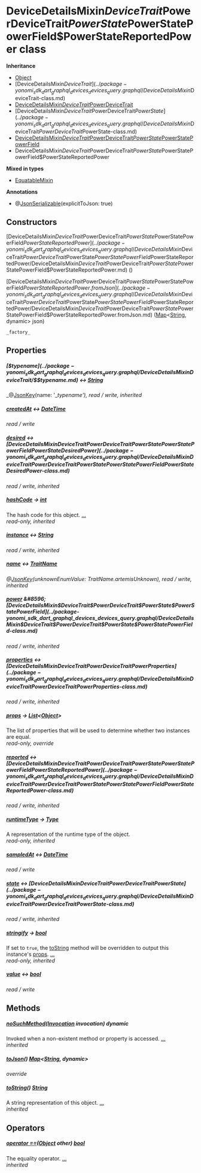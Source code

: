 


# DeviceDetailsMixin$DeviceTrait$PowerDeviceTrait$PowerState$PowerStatePowerField$PowerStateReportedPower class











**Inheritance**

- [Object](https://api.dart.dev/stable/2.12.3/dart-core/Object-class.html)
- [DeviceDetailsMixin$DeviceTrait](../package-yonomi_sdk_dart_graphql_devices_devices_query.graphql/DeviceDetailsMixin$DeviceTrait-class.md)
- [DeviceDetailsMixin$DeviceTrait$PowerDeviceTrait](../package-yonomi_sdk_dart_graphql_devices_devices_query.graphql/DeviceDetailsMixin$DeviceTrait$PowerDeviceTrait-class.md)
- [DeviceDetailsMixin$DeviceTrait$PowerDeviceTrait$PowerState](../package-yonomi_sdk_dart_graphql_devices_devices_query.graphql/DeviceDetailsMixin$DeviceTrait$PowerDeviceTrait$PowerState-class.md)
- [DeviceDetailsMixin$DeviceTrait$PowerDeviceTrait$PowerState$PowerStatePowerField](../package-yonomi_sdk_dart_graphql_devices_devices_query.graphql/DeviceDetailsMixin$DeviceTrait$PowerDeviceTrait$PowerState$PowerStatePowerField-class.md)
- DeviceDetailsMixin$DeviceTrait$PowerDeviceTrait$PowerState$PowerStatePowerField$PowerStateReportedPower


**Mixed in types**

- [EquatableMixin](https://pub.dev/documentation/equatable/1.2.6/equatable/EquatableMixin-mixin.html)



**Annotations**

- @[JsonSerializable](https://pub.dev/documentation/json_annotation/3.1.1/json_annotation/JsonSerializable-class.html)(explicitToJson: true)

## Constructors

[DeviceDetailsMixin$DeviceTrait$PowerDeviceTrait$PowerState$PowerStatePowerField$PowerStateReportedPower](../package-yonomi_sdk_dart_graphql_devices_devices_query.graphql/DeviceDetailsMixin$DeviceTrait$PowerDeviceTrait$PowerState$PowerStatePowerField$PowerStateReportedPower/DeviceDetailsMixin$DeviceTrait$PowerDeviceTrait$PowerState$PowerStatePowerField$PowerStateReportedPower.md) ()

    

[DeviceDetailsMixin$DeviceTrait$PowerDeviceTrait$PowerState$PowerStatePowerField$PowerStateReportedPower.fromJson](../package-yonomi_sdk_dart_graphql_devices_devices_query.graphql/DeviceDetailsMixin$DeviceTrait$PowerDeviceTrait$PowerState$PowerStatePowerField$PowerStateReportedPower/DeviceDetailsMixin$DeviceTrait$PowerDeviceTrait$PowerState$PowerStatePowerField$PowerStateReportedPower.fromJson.md) ([Map](https://api.dart.dev/stable/2.12.3/dart-core/Map-class.html)&lt;[String](https://api.dart.dev/stable/2.12.3/dart-core/String-class.html), dynamic> json)

    _factory_


## Properties

##### [$$typename](../package-yonomi_sdk_dart_graphql_devices_devices_query.graphql/DeviceDetailsMixin$DeviceTrait/$$typename.md) &#8596; [String](https://api.dart.dev/stable/2.12.3/dart-core/String-class.html)



   
_@[JsonKey](https://pub.dev/documentation/json_annotation/3.1.1/json_annotation/JsonKey-class.html)(name: &#39;__typename&#39;), read / write, inherited_



##### [createdAt](../package-yonomi_sdk_dart_graphql_devices_devices_query.graphql/DeviceDetailsMixin$DeviceTrait$PowerDeviceTrait$PowerState$PowerStatePowerField$PowerStateReportedPower/createdAt.md) &#8596; [DateTime](https://api.dart.dev/stable/2.12.3/dart-core/DateTime-class.html)



   
_read / write_



##### [desired](../package-yonomi_sdk_dart_graphql_devices_devices_query.graphql/DeviceDetailsMixin$DeviceTrait$PowerDeviceTrait$PowerState$PowerStatePowerField/desired.md) &#8596; [DeviceDetailsMixin$DeviceTrait$PowerDeviceTrait$PowerState$PowerStatePowerField$PowerStateDesiredPower](../package-yonomi_sdk_dart_graphql_devices_devices_query.graphql/DeviceDetailsMixin$DeviceTrait$PowerDeviceTrait$PowerState$PowerStatePowerField$PowerStateDesiredPower-class.md)



   
_read / write, inherited_



##### [hashCode](https://pub.dev/documentation/equatable/1.2.6/equatable/EquatableMixin/hashCode.html) &#8594; [int](https://api.dart.dev/stable/2.12.3/dart-core/int-class.html)



The hash code for this object. [...](https://pub.dev/documentation/equatable/1.2.6/equatable/EquatableMixin/hashCode.html)  
_read-only, inherited_



##### [instance](../package-yonomi_sdk_dart_graphql_devices_devices_query.graphql/DeviceDetailsMixin$DeviceTrait/instance.md) &#8596; [String](https://api.dart.dev/stable/2.12.3/dart-core/String-class.html)



   
_read / write, inherited_



##### [name](../package-yonomi_sdk_dart_graphql_devices_devices_query.graphql/DeviceDetailsMixin$DeviceTrait/name.md) &#8596; [TraitName](../package-yonomi_sdk_dart_graphql_devices_devices_query.graphql/TraitName-class.md)



   
_@[JsonKey](https://pub.dev/documentation/json_annotation/3.1.1/json_annotation/JsonKey-class.html)(unknownEnumValue: TraitName.artemisUnknown), read / write, inherited_



##### [power](../package-yonomi_sdk_dart_graphql_devices_devices_query.graphql/DeviceDetailsMixin$DeviceTrait$PowerDeviceTrait$PowerState/power.md) &#8596; [DeviceDetailsMixin$DeviceTrait$PowerDeviceTrait$PowerState$PowerStatePowerField](../package-yonomi_sdk_dart_graphql_devices_devices_query.graphql/DeviceDetailsMixin$DeviceTrait$PowerDeviceTrait$PowerState$PowerStatePowerField-class.md)



   
_read / write, inherited_



##### [properties](../package-yonomi_sdk_dart_graphql_devices_devices_query.graphql/DeviceDetailsMixin$DeviceTrait$PowerDeviceTrait/properties.md) &#8596; [DeviceDetailsMixin$DeviceTrait$PowerDeviceTrait$PowerProperties](../package-yonomi_sdk_dart_graphql_devices_devices_query.graphql/DeviceDetailsMixin$DeviceTrait$PowerDeviceTrait$PowerProperties-class.md)



   
_read / write, inherited_



##### [props](../package-yonomi_sdk_dart_graphql_devices_devices_query.graphql/DeviceDetailsMixin$DeviceTrait$PowerDeviceTrait$PowerState$PowerStatePowerField$PowerStateReportedPower/props.md) &#8594; [List](https://api.dart.dev/stable/2.12.3/dart-core/List-class.html)&lt;[Object](https://api.dart.dev/stable/2.12.3/dart-core/Object-class.html)>



The list of properties that will be used to determine whether
two instances are equal.   
_read-only, override_



##### [reported](../package-yonomi_sdk_dart_graphql_devices_devices_query.graphql/DeviceDetailsMixin$DeviceTrait$PowerDeviceTrait$PowerState$PowerStatePowerField/reported.md) &#8596; [DeviceDetailsMixin$DeviceTrait$PowerDeviceTrait$PowerState$PowerStatePowerField$PowerStateReportedPower](../package-yonomi_sdk_dart_graphql_devices_devices_query.graphql/DeviceDetailsMixin$DeviceTrait$PowerDeviceTrait$PowerState$PowerStatePowerField$PowerStateReportedPower-class.md)



   
_read / write, inherited_



##### [runtimeType](https://api.dart.dev/stable/2.12.3/dart-core/Object/runtimeType.html) &#8594; [Type](https://api.dart.dev/stable/2.12.3/dart-core/Type-class.html)



A representation of the runtime type of the object.   
_read-only, inherited_



##### [sampledAt](../package-yonomi_sdk_dart_graphql_devices_devices_query.graphql/DeviceDetailsMixin$DeviceTrait$PowerDeviceTrait$PowerState$PowerStatePowerField$PowerStateReportedPower/sampledAt.md) &#8596; [DateTime](https://api.dart.dev/stable/2.12.3/dart-core/DateTime-class.html)



   
_read / write_



##### [state](../package-yonomi_sdk_dart_graphql_devices_devices_query.graphql/DeviceDetailsMixin$DeviceTrait$PowerDeviceTrait/state.md) &#8596; [DeviceDetailsMixin$DeviceTrait$PowerDeviceTrait$PowerState](../package-yonomi_sdk_dart_graphql_devices_devices_query.graphql/DeviceDetailsMixin$DeviceTrait$PowerDeviceTrait$PowerState-class.md)



   
_read / write, inherited_



##### [stringify](https://pub.dev/documentation/equatable/1.2.6/equatable/EquatableMixin/stringify.html) &#8594; [bool](https://api.dart.dev/stable/2.12.3/dart-core/bool-class.html)



If set to <code>true</code>, the <a href="https://pub.dev/documentation/equatable/1.2.6/equatable/EquatableMixin/toString.html">toString</a> method will be overridden to output
this instance's <a href="../package-yonomi_sdk_dart_graphql_devices_devices_query.graphql/DeviceDetailsMixin$DeviceTrait$PowerDeviceTrait$PowerState$PowerStatePowerField$PowerStateReportedPower/props.md">props</a>. [...](https://pub.dev/documentation/equatable/1.2.6/equatable/EquatableMixin/stringify.html)  
_read-only, inherited_



##### [value](../package-yonomi_sdk_dart_graphql_devices_devices_query.graphql/DeviceDetailsMixin$DeviceTrait$PowerDeviceTrait$PowerState$PowerStatePowerField$PowerStateReportedPower/value.md) &#8596; [bool](https://api.dart.dev/stable/2.12.3/dart-core/bool-class.html)



   
_read / write_




## Methods

##### [noSuchMethod](https://api.dart.dev/stable/2.12.3/dart-core/Object/noSuchMethod.html)([Invocation](https://api.dart.dev/stable/2.12.3/dart-core/Invocation-class.html) invocation) dynamic



Invoked when a non-existent method or property is accessed. [...](https://api.dart.dev/stable/2.12.3/dart-core/Object/noSuchMethod.html)  
_inherited_



##### [toJson](../package-yonomi_sdk_dart_graphql_devices_devices_query.graphql/DeviceDetailsMixin$DeviceTrait$PowerDeviceTrait$PowerState$PowerStatePowerField$PowerStateReportedPower/toJson.md)() [Map](https://api.dart.dev/stable/2.12.3/dart-core/Map-class.html)&lt;[String](https://api.dart.dev/stable/2.12.3/dart-core/String-class.html), dynamic>



   
_override_



##### [toString](https://pub.dev/documentation/equatable/1.2.6/equatable/EquatableMixin/toString.html)() [String](https://api.dart.dev/stable/2.12.3/dart-core/String-class.html)



A string representation of this object. [...](https://pub.dev/documentation/equatable/1.2.6/equatable/EquatableMixin/toString.html)  
_inherited_




## Operators

##### [operator ==](https://pub.dev/documentation/equatable/1.2.6/equatable/EquatableMixin/operator_equals.html)([Object](https://api.dart.dev/stable/2.12.3/dart-core/Object-class.html) other) [bool](https://api.dart.dev/stable/2.12.3/dart-core/bool-class.html)



The equality operator. [...](https://pub.dev/documentation/equatable/1.2.6/equatable/EquatableMixin/operator_equals.html)  
_inherited_












